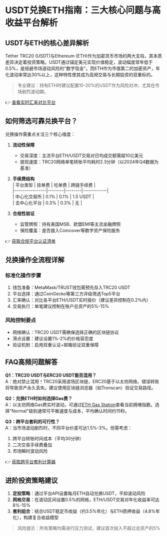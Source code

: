 # USDT兑换ETH指南：三大核心问题与高收益平台解析

## USDT与ETH的核心差异解析  
Tether TRC20 (USDT)与Ethereum (ETH)作为加密货币市场的两大支柱，其本质差异决定着投资策略。USDT通过锚定美元实现价值稳定，波动幅度常年低于0.5%，是规避市场波动风险的"数字现金"。而ETH作为市值第二的加密资产，年化波动率常达30%以上，这种特性使其成为高频交易与长期投资的双重标的。  

> 专业建议：持有ETH时建议配置10-20%的USDT作为风险对冲，尤其在市场剧烈波动期。  

👉 [查看实时汇率对比平台](https://bit.ly/okx_welcome)  

## 如何筛选可靠兑换平台？  
兑换操作需重点关注三个核心维度：  

1. **流动性保障**  
   - 交易深度：主流平台ETH/USDT交易对日均成交额需超10亿美元  
   - 提现速度：TRC20网络单笔转账平均耗时2.3分钟（以2024年Q4数据为基准）  

2. **手续费结构**  
   | 平台类型       | 挂单费 | 吃单费 | 跨链手续费 |  
   |----------------|--------|--------|------------|  
   | 中心化交易所   | 0.1%   | 0.1%   | 1.5 USDT   |  
   | 去中心化平台   | 0.3%   | 0.3%   | 无         |  

3. **合规性验证**  
   - 监管牌照：持有美国MSB、欧盟EMI等主流金融牌照  
   - 保险覆盖：是否接入Coincover等数字资产保险服务  

👉 [获取合规平台认证清单](https://bit.ly/okx_welcome)  

## 兑换操作全流程详解  
### 标准化操作步骤  
1. 钱包准备：MetaMask/TRUST钱包需预先存入TRC20 USDT  
2. 平台选择：通过CoinGecko等第三方评级筛选Top5平台  
3. 汇率确认：对比各平台ETH/USDT实时报价（建议差异控制在0.2%内）  
4. 交易执行：单笔建议控制在账户总资产的5%-15%  

### 风险控制要点  
- 网络确认：TRC20 USDT需确保选择正确的区块链协议  
- 滑点设置：建议设置1%-2%的价格容忍度  
- 验证机制：启用双重认证+邮箱验证双重保障  

## FAQ高频问题解答  
**Q1：TRC20 USDT与ERC20 USDT能否混用？**  
A：绝对禁止混用！TRC20采用波场区块链，ERC20基于以太坊网络，错误转账将导致资产永久丢失。建议使用区块链浏览器（如Tronscan）验证交易路径。  

**Q2：兑换ETH时如何选择Gas费？**  
A：以太坊网络Gas费实时波动，可通过[ETH Gas Station](https://ethgasstation.info/)查看当前拥堵指数。选择"Normal"级别通常可平衡速度与成本，平均确认时间约15秒。  

**Q3：跨平台套利的可行性？**  
A：当市场波动剧烈时，不同平台价差可达1.5%-3%。但需考虑：  
1. 跨平台转账时间成本（平均30分钟）  
2. 二次交易手续费叠加  
3. 市场瞬时波动风险  

👉 [获取跨平台套利计算器](https://bit.ly/okx_welcome)  

## 进阶投资策略建议  
1. **定投策略**：通过平台API设置每月ETH自动兑换USDT，平抑波动风险  
2. **网格交易**：在波动区间设置0.5%的网格，ETH/USDT交易对年化收益率可达8%-15%  
3. **套利组合**：结合USDT稳定币收益（约3.5%年化）与ETH质押收益（4.8%年化），构建复合收益模型  

> 风险提示：所有策略均需进行压力测试，建议首次投入不超过总资产的5%  
